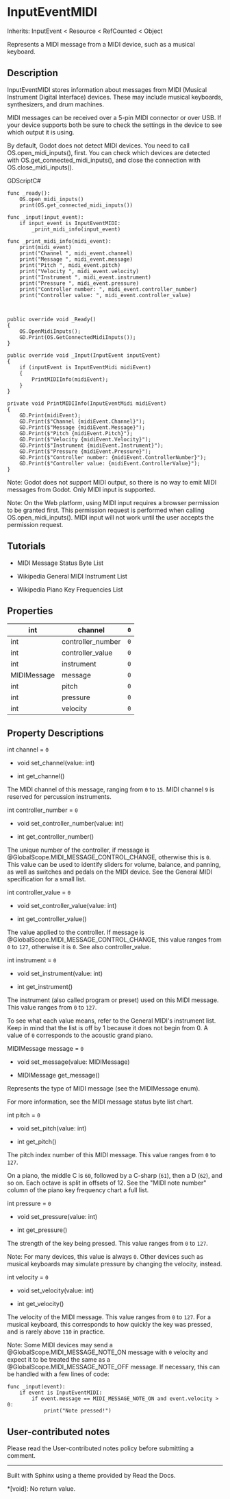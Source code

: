 # InputEventMIDI

Inherits: InputEvent < Resource < RefCounted < Object

Represents a MIDI message from a MIDI device, such as a musical keyboard.

## Description

InputEventMIDI stores information about messages from MIDI (Musical Instrument
Digital Interface) devices. These may include musical keyboards, synthesizers,
and drum machines.

MIDI messages can be received over a 5-pin MIDI connector or over USB. If your
device supports both be sure to check the settings in the device to see which
output it is using.

By default, Godot does not detect MIDI devices. You need to call
OS.open_midi_inputs(), first. You can check which devices are detected with
OS.get_connected_midi_inputs(), and close the connection with
OS.close_midi_inputs().

GDScriptC#

    
    
    func _ready():
        OS.open_midi_inputs()
        print(OS.get_connected_midi_inputs())
    
    func _input(input_event):
        if input_event is InputEventMIDI:
            _print_midi_info(input_event)
    
    func _print_midi_info(midi_event):
        print(midi_event)
        print("Channel ", midi_event.channel)
        print("Message ", midi_event.message)
        print("Pitch ", midi_event.pitch)
        print("Velocity ", midi_event.velocity)
        print("Instrument ", midi_event.instrument)
        print("Pressure ", midi_event.pressure)
        print("Controller number: ", midi_event.controller_number)
        print("Controller value: ", midi_event.controller_value)
    
    
    
    public override void _Ready()
    {
        OS.OpenMidiInputs();
        GD.Print(OS.GetConnectedMidiInputs());
    }
    
    public override void _Input(InputEvent inputEvent)
    {
        if (inputEvent is InputEventMidi midiEvent)
        {
            PrintMIDIInfo(midiEvent);
        }
    }
    
    private void PrintMIDIInfo(InputEventMidi midiEvent)
    {
        GD.Print(midiEvent);
        GD.Print($"Channel {midiEvent.Channel}");
        GD.Print($"Message {midiEvent.Message}");
        GD.Print($"Pitch {midiEvent.Pitch}");
        GD.Print($"Velocity {midiEvent.Velocity}");
        GD.Print($"Instrument {midiEvent.Instrument}");
        GD.Print($"Pressure {midiEvent.Pressure}");
        GD.Print($"Controller number: {midiEvent.ControllerNumber}");
        GD.Print($"Controller value: {midiEvent.ControllerValue}");
    }
    

Note: Godot does not support MIDI output, so there is no way to emit MIDI
messages from Godot. Only MIDI input is supported.

Note: On the Web platform, using MIDI input requires a browser permission to
be granted first. This permission request is performed when calling
OS.open_midi_inputs(). MIDI input will not work until the user accepts the
permission request.

## Tutorials

  * MIDI Message Status Byte List

  * Wikipedia General MIDI Instrument List

  * Wikipedia Piano Key Frequencies List

## Properties

int | channel | `0`  
---|---|---  
int | controller_number | `0`  
int | controller_value | `0`  
int | instrument | `0`  
MIDIMessage | message | `0`  
int | pitch | `0`  
int | pressure | `0`  
int | velocity | `0`  
  
## Property Descriptions

int channel = `0`

  * void set_channel(value: int)

  * int get_channel()

The MIDI channel of this message, ranging from `0` to `15`. MIDI channel `9`
is reserved for percussion instruments.

int controller_number = `0`

  * void set_controller_number(value: int)

  * int get_controller_number()

The unique number of the controller, if message is
@GlobalScope.MIDI_MESSAGE_CONTROL_CHANGE, otherwise this is `0`. This value
can be used to identify sliders for volume, balance, and panning, as well as
switches and pedals on the MIDI device. See the General MIDI specification for
a small list.

int controller_value = `0`

  * void set_controller_value(value: int)

  * int get_controller_value()

The value applied to the controller. If message is
@GlobalScope.MIDI_MESSAGE_CONTROL_CHANGE, this value ranges from `0` to `127`,
otherwise it is `0`. See also controller_value.

int instrument = `0`

  * void set_instrument(value: int)

  * int get_instrument()

The instrument (also called program or preset) used on this MIDI message. This
value ranges from `0` to `127`.

To see what each value means, refer to the General MIDI's instrument list.
Keep in mind that the list is off by 1 because it does not begin from 0. A
value of `0` corresponds to the acoustic grand piano.

MIDIMessage message = `0`

  * void set_message(value: MIDIMessage)

  * MIDIMessage get_message()

Represents the type of MIDI message (see the MIDIMessage enum).

For more information, see the MIDI message status byte list chart.

int pitch = `0`

  * void set_pitch(value: int)

  * int get_pitch()

The pitch index number of this MIDI message. This value ranges from `0` to
`127`.

On a piano, the middle C is `60`, followed by a C-sharp (`61`), then a D
(`62`), and so on. Each octave is split in offsets of 12. See the "MIDI note
number" column of the piano key frequency chart a full list.

int pressure = `0`

  * void set_pressure(value: int)

  * int get_pressure()

The strength of the key being pressed. This value ranges from `0` to `127`.

Note: For many devices, this value is always `0`. Other devices such as
musical keyboards may simulate pressure by changing the velocity, instead.

int velocity = `0`

  * void set_velocity(value: int)

  * int get_velocity()

The velocity of the MIDI message. This value ranges from `0` to `127`. For a
musical keyboard, this corresponds to how quickly the key was pressed, and is
rarely above `110` in practice.

Note: Some MIDI devices may send a @GlobalScope.MIDI_MESSAGE_NOTE_ON message
with `0` velocity and expect it to be treated the same as a
@GlobalScope.MIDI_MESSAGE_NOTE_OFF message. If necessary, this can be handled
with a few lines of code:

    
    
    func _input(event):
        if event is InputEventMIDI:
            if event.message == MIDI_MESSAGE_NOTE_ON and event.velocity > 0:
                print("Note pressed!")
    

## User-contributed notes

Please read the User-contributed notes policy before submitting a comment.

* * *

Built with Sphinx using a theme provided by Read the Docs.

  *[void]: No return value.

